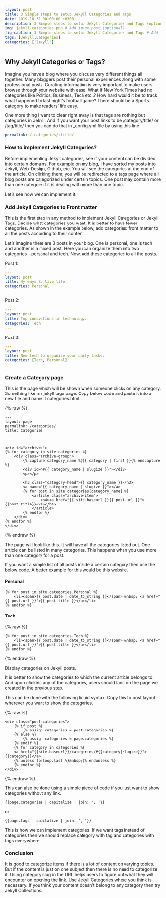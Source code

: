 ```yaml
---
layout: post
title: 3 Simple steps to setup Jekyll Categories and Tags
date: 2019-10-31 00:00:00 +0300
description: 3 Simple steps to setup Jekyll Categories and Tags (optional)
img: jekyll-categories.png # Add image post (optional)
fig-caption: 3 Simple steps to setup Jekyll Categories and Tags # Add figcaption (optional)
tags: [Jekyll,Categories]
categories: ['Jekyll']
---
```



## Why Jekyll Categories or Tags?

Imagine you have a blog where you discuss very different things all together. Many bloggers post their personal experiences along with some professional posts. Curating information is very important to make users browse through your website with ease. What if New York Times had no categories like Politics, Business, Tech etc..? How hard would it be to track what happened to last night’s football game? There should be a Sports category to make readers’ life easy.

One more thing I want to clear right away is that tags are nothing but categories in Jekyll. And if you want your post links to be /category/title/ or /tag/title/ then you can do that in _config.yml file by using this line

```yaml
permalink: /:categories/:title/
```

### How to implement Jekyll Categories?

Before implementing Jekyll categories, see if your content can be divided into certain domains. For example on my blog, I have sorted my posts into Jekyll, Web-Design, Github, etc. You will see the categories at the end of the article. On clicking them, you will be redirected to a tags page where all blog posts are categorized under certain topics. One post may contain more than one category if it is dealing with more than one topic.

Let’s see how we can implement it.

### Add Jekyll Categories to Front matter

This is the first step in any method to implement Jekyll Categories or Jekyll Tags. Decide what categories you want. It is better to have fewer categories. As shown in the example below, add categories: front matter to all the posts according to their content.

Let’s imagine there are 3 posts in your blog. One is personal, one is tech and another is a mixed post. Here you can organize them into two categories - personal and tech. Now, add these categories to all the posts.

Post 1:

```yaml
---
layout: post
title: My ways to live life.
categories: Personal
---
```

Post 2:

```yaml
---
layout: post
title: Top innovations in technology.
categories: Tech
---
```

Post 3:

```yaml
---
layout: post
title: New tech to organize your daily tasks.
categories: [Tech, Personal]
---
```

### Create a Category page

This is the page which will be shown when someone clicks on any category. Something like my jekyll tags page. Copy below code and paste it into a new file and name it categories.html.

{% raw %}
```liquid
---
layout: page
permalink: /categories/
title: Categories
---


<div id="archives">
{% for category in site.categories %}
    <div class="archive-group">
        {% capture category_name %}{{ category | first }}{% endcapture %}
        <div id="#{{ category_name | slugize }}"></div>
        <p></p>

        <h3 class="category-head">{{ category_name }}</h3>
        <a name="{{ category_name | slugize }}"></a>
        {% for post in site.categories[category_name] %}
            <article class="archive-item">
                <h4><a href="{{ site.baseurl }}{{ post.url }}">{{post.title}}</a></h4>
            </article>
        {% endfor %}
    </div>
{% endfor %}
</div>
```
{% endraw %}

The page will look like this. It will have all the categories listed out. One article can be listed in many categories. This happens when you use more than one category for a post.

If you want a simple list of all posts inside a certain category then use the below code. A better example for this would be this website.

#### Personal

```liquid
{% for post in site.categories.Personal %}
	<li><span>{{ post.date | date_to_string }}</span> &nbsp; <a href="{{ post.url }}">{{ post.title }}</a></li>
{% endfor %}
```

#### Tech

{% raw %}
```liquid
{% for post in site.categories.Tech %}
	<li><span>{{ post.date | date_to_string }}</span> &nbsp; <a href="{{ post.url }}">{{ post.title }}</a></li>
{% endfor %}
```
{% endraw %}

Display categories on Jekyll posts.

It is better to show the categories to which the current article belongs to. And upon clicking any of the categories, users should land on the page we created in the previous step.

This can be done with the following liquid syntax. Copy this to post layout wherever you want to show the categories.

{% raw %}
```liquid
<div class="post-categories">
	{% if post %}
		{% assign categories = post.categories %}
	{% else %}
		{% assign categories = page.categories %}
	{% endif %}
	{% for category in categories %}
	<a href="{{site.baseurl}}/categories/#{{category|slugize}}">{{category}}</a>
	{% unless forloop.last %}&nbsp;{% endunless %}
	{% endfor %}
</div>
```
{% endraw %}

This can also be done using a simple piece of code if you just want to show categories without any link.

```liquid
{{page.categories | capitalize | join: ', '}}
```

or

```liquid
{{page.tags | capitalize | join: ', '}}
```

This is how we can implement categories. If we want tags instead of categories then we should replace category with tag and categories with tags everywhere.

### Conclusion

It is good to categorize items if there is a lot of content on varying topics. But if the content is just on one subject then there is no need to categorize it. Using category slug in the URL helps users to figure out what they will encounter on opening the link. Use Jekyll Categories where you think is necessary. If you think your content doesn’t belong to any category then try Jekyll Collections.